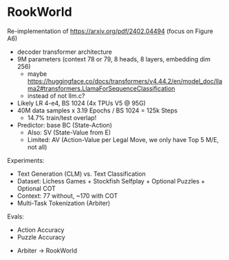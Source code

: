 # RookWorld

Re-implementation of https://arxiv.org/pdf/2402.04494 (focus on Figure A6)
- decoder transformer architecture
- 9M parameters (context 78 or 79, 8 heads, 8 layers, embedding dim 256)
  - maybe https://huggingface.co/docs/transformers/v4.44.2/en/model_doc/llama2#transformers.LlamaForSequenceClassification
  - instead of not llm.c?
- Likely LR 4-e4, BS 1024 (4x TPUs V5 @ 95G)
- 40M data samples x 3.19 Epochs / BS 1024 = 125k Steps
  - 14.7% train/test overlap!
- Predictor: base BC (State-Action)
  - Also: SV (State-Value from E)
  - Limited: AV (Action-Value per Legal Move, we only have Top 5 M/E, not all)

Experiments:
- Text Generation (CLM) vs. Text Classification
- Dataset: Lichess Games + Stockfish Selfplay + Optional Puzzles + Optional COT
- Context: 77 without, ~170 with COT
- Multi-Task Tokenization (Arbiter)

Evals:
- Action Accuracy
- Puzzle Accuracy

+ Arbiter -> RookWorld